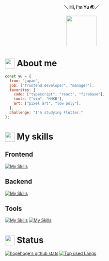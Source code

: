 <div align="center">
  <p>
    <strong>＼ Hi, I'm Yu 🌏／</strong>
  </p>
  <image width="100" src="https://user-images.githubusercontent.com/16290220/232821951-fd607f5b-2fc8-409d-a961-d6a6d958eb9e.gif" />
</div>

# <img src="https://user-images.githubusercontent.com/16290220/232822554-75b49232-e2fa-4a1c-b561-3caff7fa3ed0.png" width="32" style="vertical-align: bottom;" /> About me

```javascript
const yu = {
  from: "japan",
  job: ["frontend developer", "manager"],
  favorites: {
    code: ["typescript", "react", "firebase"],
    tools: ["vim", "HHKB"],
    art: ["pixel art", "low poly"],
  },
  challenge: "I'm studying Flutter."
};
```


# <img src="https://user-images.githubusercontent.com/16290220/232822554-75b49232-e2fa-4a1c-b561-3caff7fa3ed0.png" width="32" style="vertical-align: bottom;" /> My skills

## Frontend
[![My Skills](https://skillicons.dev/icons?theme=light&i=html,css,js,ts,jquery,react,nextjs,vue,nuxtjs,threejs,tailwind,vite,webpack,gulp,flutter)](https://skillicons.dev)

## Backend
[![My Skills](https://skillicons.dev/icons?theme=light&i=nodejs,php,java,firebase,supabase,gcp,graphql,apollo,docker)](https://skillicons.dev)

## Tools
[![My Skills](https://skillicons.dev/icons?theme=light&i=vscode,vim,neovim)](https://skillicons.dev)
[![My Skills](https://skillicons.dev/icons?theme=light&i=xd,photoshop,pr,figma,blender,unity)](https://skillicons.dev)

# <img src="https://user-images.githubusercontent.com/16290220/232822554-75b49232-e2fa-4a1c-b561-3caff7fa3ed0.png" width="32" style="vertical-align: bottom;" /> Status

[![hogehoge's github stats](https://github-readme-stats.vercel.app/api?username=Yuki-Sakaguchi&theme=Gradient&hide=contribs&count_private=true&show_icons=true&hide_border=true&bg_color=45,74ebd5,ACB6E5&title_color=fff&icon_color=fff&text_color=fff)](https://github.com/Yuki-Sakaguchi/) [![Top used Langs](https://github-readme-stats.vercel.app/api/top-langs/?username=Yuki-Sakaguchi&layout=compact&theme=default&hide_border=true&bg_color=45,74ebd5,ACB6E5&title_color=fff&icon_color=fff&text_color=fff&hide=Logos,html,css,asp,objective-c,c,c++)](https://github.com/Yuki-Sakaguchi/)
